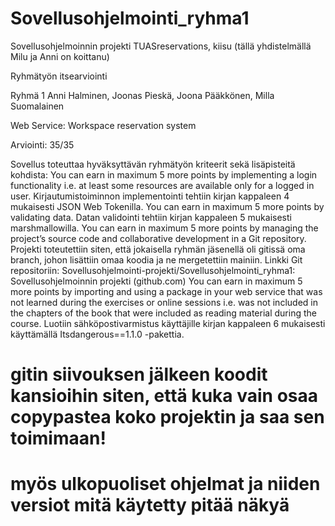 # Sovellusohjelmointi_ryhma1
Sovellusohjelmoinnin projekti
TUASreservations, kiisu (tällä yhdistelmällä Milu ja Anni on koittanu)

Ryhmätyön itsearviointi

Ryhmä 1
Anni Halminen, Joonas Pieskä, Joona Pääkkönen, Milla Suomalainen

Web Service: Workspace reservation system

Arviointi: 35/35

Sovellus toteuttaa hyväksyttävän ryhmätyön kriteerit sekä lisäpisteitä kohdista:
You can earn in maximum 5 more points by implementing a login functionality i.e. at least some resources are available only for a logged in user.
Kirjautumistoiminnon implementointi tehtiin kirjan kappaleen 4 mukaisesti JSON Web Tokenilla.
You can earn in maximum 5 more points by validating data.
Datan validointi tehtiin kirjan kappaleen 5 mukaisesti marshmallowilla.
You can earn in maximum 5 more points by managing the project’s source code and collaborative development in a Git repository.
Projekti toteutettiin siten, että jokaisella ryhmän jäsenellä oli gitissä oma branch, johon lisättiin omaa koodia ja ne mergetettiin mainiin. 
Linkki Git repositoriin: Sovellusohjelmointi-projekti/Sovellusohjelmointi_ryhma1: Sovellusohjelmoinnin projekti (github.com)
You can earn in maximum 5 more points by importing and using a package in your web service that was not learned during the exercises or online sessions i.e. was not included in the chapters of the book that were included as reading material during the course. 
Luotiin sähköpostivarmistus käyttäjille kirjan kappaleen 6 mukaisesti käyttämällä Itsdangerous==1.1.0 -pakettia.

# gitin siivouksen jälkeen koodit kansioihin siten, että kuka vain osaa copypastea koko projektin ja saa sen toimimaan!
# myös ulkopuoliset ohjelmat ja niiden versiot mitä käytetty pitää näkyä
